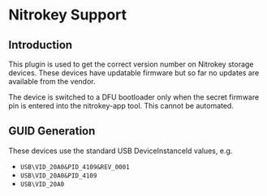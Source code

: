 Nitrokey Support
================

Introduction
------------

This plugin is used to get the correct version number on Nitrokey storage
devices. These devices have updatable firmware but so far no updates are
available from the vendor.

The device is switched to a DFU bootloader only when the secret firmware pin
is entered into the nitrokey-app tool. This cannot be automated.

GUID Generation
---------------

These devices use the standard USB DeviceInstanceId values, e.g.

 * `USB\VID_20A0&PID_4109&REV_0001`
 * `USB\VID_20A0&PID_4109`
 * `USB\VID_20A0`
